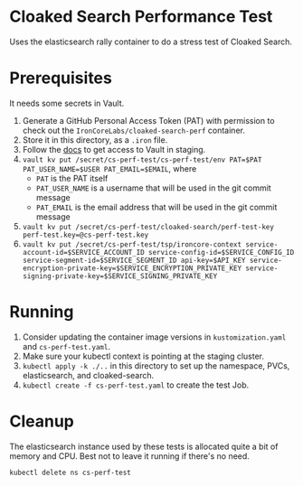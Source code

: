 # Cloaked Search Performance Test

Uses the elasticsearch rally container to do a stress test of Cloaked Search.

# Prerequisites

It needs some secrets in Vault.

1. Generate a GitHub Personal Access Token (PAT) with permission to check out the `IronCoreLabs/cloaked-search-perf` container.
1. Store it in this directory, as a `.iron` file.
1. Follow the [docs](https://github.com/IronCoreLabs/deployments/blob/main/apps/vault/base/README.md#local-vault-cli) to get access
    to Vault in staging.
1. `vault kv put /secret/cs-perf-test/cs-perf-test/env PAT=$PAT PAT_USER_NAME=$USER PAT_EMAIL=$EMAIL`, where
    - `PAT` is the PAT itself
    - `PAT_USER_NAME` is a username that will be used in the git commit message
    - `PAT_EMAIL` is the email address that will be used in the git commit message
1. `vault kv put /secret/cs-perf-test/cloaked-search/perf-test-key perf-test.key=@cs-perf-test.key`
1. `vault kv put /secret/cs-perf-test/tsp/ironcore-context service-account-id=$SERVICE_ACCOUNT_ID service-config-id=$SERVICE_CONFIG_ID service-segment-id=$SERVICE_SEGMENT_ID api-key=$API_KEY service-encryption-private-key=$SERVICE_ENCRYPTION_PRIVATE_KEY service-signing-private-key=$SERVICE_SIGNING_PRIVATE_KEY`

# Running

1. Consider updating the container image versions in `kustomization.yaml` and `cs-perf-test.yaml`.
1. Make sure your kubectl context is pointing at the staging cluster.
1. `kubectl apply -k ./..` in this directory to set up the namespace, PVCs, elasticsearch, and cloaked-search.
1. `kubectl create -f cs-perf-test.yaml` to create the test Job.

# Cleanup

The elasticsearch instance used by these tests is allocated quite a bit of memory and CPU. Best not to leave it running if there's
no need.

`kubectl delete ns cs-perf-test`
